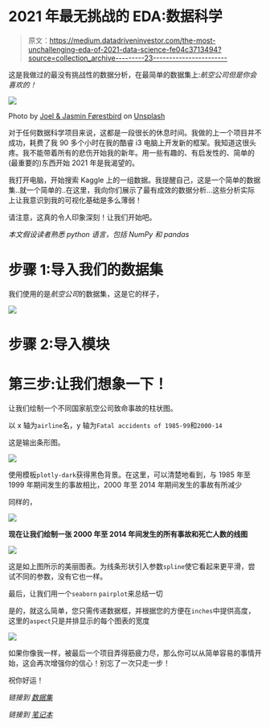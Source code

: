 # 2021 年最无挑战的 EDA:数据科学

> 原文：<https://medium.datadriveninvestor.com/the-most-unchallenging-eda-of-2021-data-science-fe04c3713494?source=collection_archive---------23----------------------->

这是我做过的最没有挑战性的数据分析，在最简单的数据集上:*航空公司但是你会喜欢的！*

![](img/44504755170a34180bc0bf04d41f38eb.png)

Photo by [Joel & Jasmin Førestbird](https://unsplash.com/@theforestbirds?utm_source=unsplash&utm_medium=referral&utm_content=creditCopyText) on [Unsplash](https://unsplash.com/s/photos/airplane?utm_source=unsplash&utm_medium=referral&utm_content=creditCopyText)

对于任何数据科学项目来说，这都是一段很长的休息时间。我做的上一个项目并不成功，耗费了我 90 多个小时在我的酷睿 i3 电脑上开发新的框架。我知道这很头疼。我不能带着所有的悲伤开始我的新年。用一些有趣的、有启发性的、简单的(最重要的)东西开始 2021 年是我渴望的。

我打开电脑，开始搜索 Kaggle 上的一组数据。我提醒自己，这是一个简单的数据集..就一个简单的..在这里，我向你们展示了最有成效的数据分析…这些分析实际上让我意识到我的可视化基础是多么薄弱！

请注意，这真的令人印象深刻！让我们开始吧。

*本文假设读者熟悉 python 语言，包括 NumPy 和 pandas*

# 步骤 1:导入我们的数据集

我们使用的是*航空公司*的数据集，这是它的样子，

![](img/efd56859ed2bcef75fd3156b25ca30eb.png)

# 步骤 2:导入模块

# 第三步:让我们想象一下！

让我们绘制一个不同国家航空公司致命事故的柱状图。

以 x 轴为`airline`名，y 轴为`Fatal accidents of 1985-99`和`2000-14`

这是输出条形图。

![](img/1525eec0376740d7526901dd3bd2b836.png)

使用模板`plotly-dark`获得黑色背景。在这里，可以清楚地看到，与 1985 年至 1999 年期间发生的事故相比，2000 年至 2014 年期间发生的事故有所减少

同样的，

![](img/7aba3e5d545a239a1706b914cff648a8.png)

**现在让我们绘制一张 2000 年至 2014 年间发生的所有事故和死亡人数的线图**

![](img/dddfd9415754c32c1baeea9790c5c790.png)

这是如上图所示的美丽图表。为线条形状引入参数`spline`使它看起来更平滑，尝试不同的参数，没有它也一样。

最后，让我们用一个`seaborn` `pairplot`来总结一切

是的，就这么简单，您只需传递数据框，并根据您的方便在`inches`中提供高度，这里的`aspect`只是并排显示的每个图表的宽度

![](img/7d66893bb85632dc3888dd7af570293e.png)

如果你像我一样，被最后一个项目弄得筋疲力尽，那么你可以从简单容易的事情开始，这会再次增强你的信心！别忘了一次只走一步！

祝你好运！

*链接到* [*数据集*](https://github.com/Irene-123/Data-sets/blob/main/airline.csv)

*链接到* [*笔记本*](https://www.kaggle.com/kirtipurohit/airline-safety)